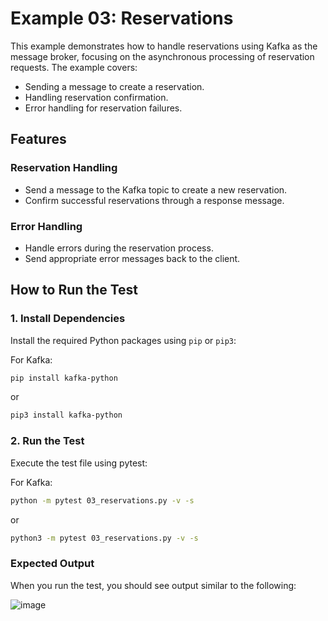 # Example 03: Reservations

This example demonstrates how to handle reservations using Kafka as the message broker, focusing on the asynchronous processing of reservation requests. The example covers:

- Sending a message to create a reservation.
- Handling reservation confirmation.
- Error handling for reservation failures.

## Features

### Reservation Handling

- Send a message to the Kafka topic to create a new reservation.
- Confirm successful reservations through a response message.

### Error Handling

- Handle errors during the reservation process.
- Send appropriate error messages back to the client.

## How to Run the Test

### 1. Install Dependencies

Install the required Python packages using `pip` or `pip3`:

For Kafka:
```bash
pip install kafka-python
```

or
```bash
pip3 install kafka-python
```

### 2. Run the Test

Execute the test file using pytest:

For Kafka:
```bash
python -m pytest 03_reservations.py -v -s
```

or
```bash
python3 -m pytest 03_reservations.py -v -s
```

### Expected Output

When you run the test, you should see output similar to the following:

![image](https://github.com/user-attachments/assets/dcbc43b8-38ed-4dcb-b837-6a5ce48e0a72)
